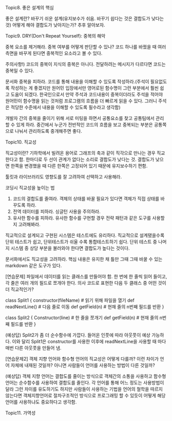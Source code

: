 Topic8. 좋은 설계의 핵심

좋은 설계란? 바꾸기 쉬운 설계(유지보수가 쉬움. 바꾸기 쉽다는 것은 결합도가 낮다는 것)
어떻게 해야 결합도가 낮아지는가? 추후 알아보자.

Topic9. DRY(Don't Repeat Yourself): 중복의 해악

중복 요소를 제거해라.
중복 여부를 어떻게 판단할 수 있나? 코드 하나를 바꿨을 때 여러 측면을 바꾸게 된다면 중복적인 요소라고 볼 수 있다.

주의사항!) 코드의 중복이 지식의 중복은 아니다.
전달하려는 메시지가 다르다면 코드는 중복일 수 있다.

문서화 중복을 피하라. 코드를 통해 내용을 이해할 수 있도록 작성하라.(주석이 필요없도록 작성하는 게 좋겠지만 원어민 입장에서만 영어로된 함수명이 그런 부분에서 훨씬 쉽고 도움이 되겠다. 한국인으로서 만약 주석과 코드내용이 중복이더라도 주석을 적어야 원어민이 함수명을 읽는 것처럼 프로그램의 흐름을 더 빠르게 읽을 수 있다. 그러니 주석은 적당한 수준에서 내용을 이해할 수 있도록 필수라고 생각함)

개발자 간의 중복을 줄이기 위해 서로 미팅을 하면서 공통요소를 찾고 공통팀에서 관리할 수 있게 하라. 중간에서 누군가 전반적인 코드의 흐름을 보고 중복되는 부분은 공통쪽으로 나눠서 관리하도록 중개해주면 좋다.

Topic10. 직교성

직교성이란? 기하학에서 빌려온 용어로 그래프의 축과 같이 직각으로 만나는 경우 직교한다고 함.
한마디로 두 선이 관계가 없다는 소리로 결합도가 낮다는 것.
결합도가 낮으면 한쪽을 변경했을 때 다른 한쪽은 고정되어 있기 때문에 유지보수하기 편함.

툴킷과 라이브러리도 영향도를 잘 고려하여 선택하고 사용해라.

코딩시 직교성을 높이는 법
1. 코드의 결합도를 줄여라. 객체의 상태를 바꿀 필요가 있다면 객체가 직접 상태를 바꾸도록 하라.
2. 전역 데이터를 피하라. 싱글턴 사용을 주의하라.
3. 유사한 함수를 피하라. 유사한 함수를 구현할 경우 전략 패턴과 같은 도구를 사용할지 고려해봐라.

직교적으로 설계되고 구현된 시스템은 테스트에도 유리하다. 직교적으로 설계됐을수록 단위 테스트가 쉽고, 단위테스트가 쉬울 수록 통합테스트하기 쉽다. 단위 테스트 중 나머지 시스템 중 상당 부분을 불러와야 한다면 결합도가 높다는 것이다.

문서화에서도 직교성을 고려하라. 핵심 내용은 유지한 채 틀만 그때 그때 바꿀 수 있는 markdown 같은 도구가 있다.


[연습문제]
파일에서 데이터를 읽는 클래스를 만들어야 함. 한 번에 한 줄씩 읽어 들이고, 각 줄은 여러 개의 필드로 쪼개야 한다. 의사 코드로 표현한 다음 두 클래스 중 어떤 것이 더 직교적인가?

class Split1 {
  constructor(fileName)  # 읽기 위해 파일을 열기
  def readNextLine()     # 다음 줄로 이동
  def getField(n)        # 현재 줄의 n번째 필드를 반환
}

class Split2 {
  Constructor(line)  # 한 줄을 쪼개기
  def getField(n)    # 현재 줄의 n번째 필드를 반환
}

(예상답) Split2가 좀 더 순수함수에 가깝다. 들어온 인풋에 따라 아웃풋이 예상 가능하다. 
이와 달리 Split1은 constructor를 사용한 이후에 readNextLine을 사용할 때 마다 매번 다른 아웃풋을 만들어 냄. 


[연습문제2]
객체 지향 언어와 함수형 언어의 직교성은 어떻게 다를까? 이런 차이가 언어 자체에 내재된 것일까? 아니면 사람들이 언어를 사용하는 방법이 다른 것일까?

(예상답) 객체 지향 언어는 결합도를 줄이는 방식으로 객체간의 소통을 사용하고 함수형 언어는 순수함수를 사용하여 결합도를 줄인다. 각 언어를 통해 어느 정도는 사용방법이 달라 그런 차이를 유도하기도 하지만 사람들이 사용하는 기법을 언어의 철학을 따르지 않는다면 객체지향언어로 절차구조적인 방식으로 프로그래밍 할 수 있듯이 어떻게 해당 언어를 사용하냐도 중요하다고 생각함. 

Topic11. 가역성

